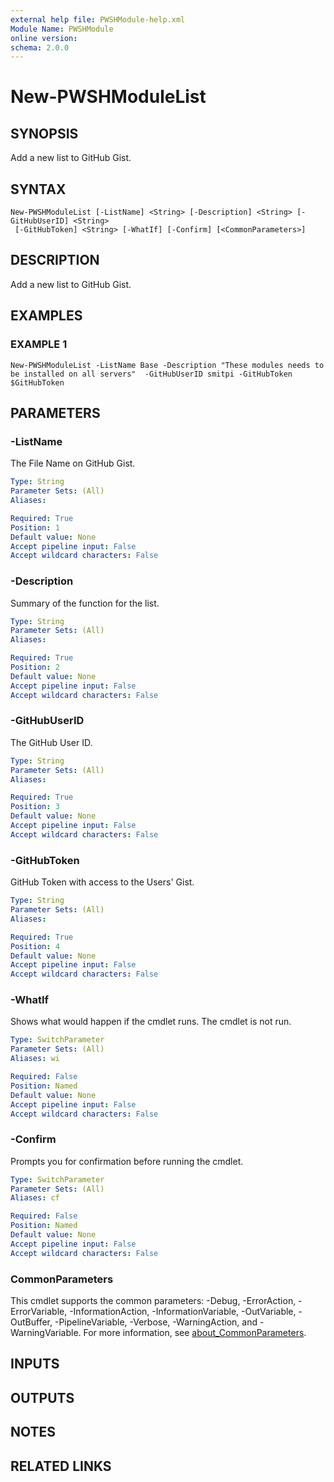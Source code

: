 ```yaml
---
external help file: PWSHModule-help.xml
Module Name: PWSHModule
online version:
schema: 2.0.0
---
```


# New-PWSHModuleList

## SYNOPSIS
Add a new list to GitHub Gist.

## SYNTAX

```
New-PWSHModuleList [-ListName] <String> [-Description] <String> [-GitHubUserID] <String>
 [-GitHubToken] <String> [-WhatIf] [-Confirm] [<CommonParameters>]
```

## DESCRIPTION
Add a new list to GitHub Gist.

## EXAMPLES

### EXAMPLE 1
```
New-PWSHModuleList -ListName Base -Description "These modules needs to be installed on all servers"  -GitHubUserID smitpi -GitHubToken $GitHubToken
```

## PARAMETERS

### -ListName
The File Name on GitHub Gist.

```yaml
Type: String
Parameter Sets: (All)
Aliases:

Required: True
Position: 1
Default value: None
Accept pipeline input: False
Accept wildcard characters: False
```

### -Description
Summary of the function for the list.

```yaml
Type: String
Parameter Sets: (All)
Aliases:

Required: True
Position: 2
Default value: None
Accept pipeline input: False
Accept wildcard characters: False
```

### -GitHubUserID
The GitHub User ID.

```yaml
Type: String
Parameter Sets: (All)
Aliases:

Required: True
Position: 3
Default value: None
Accept pipeline input: False
Accept wildcard characters: False
```

### -GitHubToken
GitHub Token with access to the Users' Gist.

```yaml
Type: String
Parameter Sets: (All)
Aliases:

Required: True
Position: 4
Default value: None
Accept pipeline input: False
Accept wildcard characters: False
```

### -WhatIf
Shows what would happen if the cmdlet runs.
The cmdlet is not run.

```yaml
Type: SwitchParameter
Parameter Sets: (All)
Aliases: wi

Required: False
Position: Named
Default value: None
Accept pipeline input: False
Accept wildcard characters: False
```

### -Confirm
Prompts you for confirmation before running the cmdlet.

```yaml
Type: SwitchParameter
Parameter Sets: (All)
Aliases: cf

Required: False
Position: Named
Default value: None
Accept pipeline input: False
Accept wildcard characters: False
```

### CommonParameters
This cmdlet supports the common parameters: -Debug, -ErrorAction, -ErrorVariable, -InformationAction, -InformationVariable, -OutVariable, -OutBuffer, -PipelineVariable, -Verbose, -WarningAction, and -WarningVariable. For more information, see [about_CommonParameters](http://go.microsoft.com/fwlink/?LinkID=113216).

## INPUTS

## OUTPUTS

## NOTES

## RELATED LINKS
